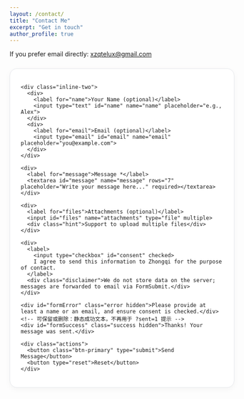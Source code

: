 ```yaml
---
layout: /contact/
title: "Contact Me"
excerpt: "Get in touch"
author_profile: true
---
```


<style>
  /* 简洁清爽样式，兼容 Jekyll 主题 */
  form.contact-card {
    max-width: 720px;
    margin: 1.5rem auto;
    padding: 1.25rem 1.5rem;
    border: 1px solid #e5e7eb;
    border-radius: 1rem;
    box-shadow: 0 4px 14px rgba(0,0,0,0.04);
    background: #fff;
  }
  .contact-grid { display: grid; gap: 1rem; }
  .inline-two { display: grid; gap: 1rem; grid-template-columns: 1fr 1fr; }
  label { font-weight: 600; margin-bottom: 0.25rem; display:block; }
  input[type="text"], input[type="email"], textarea {
    width: 100%; border: 1px solid #d1d5db; border-radius: 0.5rem;
    padding: 0.6rem 0.75rem; font-size: 0.95rem;
  }
  input[type="file"] { width: 100%; }
  .hint { color: #6b7280; font-size: 0.85rem; margin-top: 0.25rem; }
  .actions { display:flex; gap:0.75rem; align-items:center; margin-top: 0.5rem; }
  button[type="submit"] {
    border: none; padding: 0.65rem 1.1rem; border-radius: 0.75rem; cursor: pointer;
  }
  .btn-primary { background: #111827; color: #fff; }
  .btn-primary:hover { opacity: 0.9; }
  .disclaimer { color:#6b7280; font-size:0.85rem; margin-top:0.25rem; }
  .hidden { display:none !important; }
  .error { color: #b91c1c; font-size: 0.9rem; margin-top: 0.25rem; }
  .success { color: #065f46; font-size: 0.95rem; margin: 0.25rem 0; }

  /* === 绿色提示 toast 样式 === */
  .toast {
    position: fixed;
    right: 1rem;
    bottom: 1.25rem;
    background: #10b981;      /* emerald-500 */
    color: #fff;
    padding: 0.65rem 1rem;
    border-radius: 0.75rem;
    box-shadow: 0 8px 24px rgba(16,185,129,0.35);
    font-size: 0.95rem;
    opacity: 0;
    transform: translateY(10px);
    transition: opacity .25s ease, transform .25s ease;
    z-index: 9999;
    pointer-events: none;
  }
  .toast.show {
    opacity: 1;
    transform: translateY(0);
  }
  .toast.fade-out {
    opacity: 0;
    transform: translateY(6px);
    transition: opacity .6s ease, transform .6s ease;
  }
</style>

<p>If you prefer email directly: <a href="mailto:xzqtelux@gmail.com">xzqtelux@gmail.com</a></p>

<form
  class="contact-card"
  id="contactForm"
  action="https://formsubmit.co/afac8593c9c18a504deded6135c1b48f"
  method="POST"
  enctype="multipart/form-data"
  autocomplete="on"
  target="_self"
>
  <!-- FormSubmit 相关隐藏字段 -->
  <input type="hidden" name="_subject" value="New message from your website contact page">
  <input type="hidden" name="_template" value="table">
  <!-- 提交成功后的跳转页面 -->
  <input type="hidden" name="_next" value="https://k-telux.github.io/contact/?sent=1">
  <!-- 关闭默认验证码（可改为 'true' 开启） -->
  <input type="hidden" name="_captcha" value="false">
  <!-- 蜜罐防垃圾（不要删除） -->
  <input type="text" name="_honey" class="hidden" tabindex="-1" autocomplete="off">

  <div class="contact-grid">

    <div class="inline-two">
      <div>
        <label for="name">Your Name (optional)</label>
        <input type="text" id="name" name="name" placeholder="e.g., Alex">
      </div>
      <div>
        <label for="email">Email (optional)</label>
        <input type="email" id="email" name="email" placeholder="you@example.com">
      </div>
    </div>

    <div>
      <label for="message">Message *</label>
      <textarea id="message" name="message" rows="7" placeholder="Write your message here..." required></textarea>
    </div>

    <div>
      <label for="files">Attachments (optional)</label>
      <input id="files" name="attachments" type="file" multiple>
      <div class="hint">Support to upload multiple files</div>
    </div>

    <div>
      <label>
        <input type="checkbox" id="consent" checked>
        I agree to send this information to Zhongqi for the purpose of contact.
      </label>
      <div class="disclaimer">We do not store data on the server; messages are forwarded to email via FormSubmit.</div>
    </div>

    <div id="formError" class="error hidden">Please provide at least a name or an email, and ensure consent is checked.</div>
    <!-- 可保留或删除：静态成功文本，不再用于 ?sent=1 提示 -->
    <div id="formSuccess" class="success hidden">Thanks! Your message was sent.</div>

    <div class="actions">
      <button class="btn-primary" type="submit">Send Message</button>
      <button type="reset">Reset</button>
    </div>
  </div>
</form>

<!-- === toast 容器 === -->
<div id="toast" class="toast" role="status" aria-live="polite">Submitted Successfully</div>

<script>
  (function () {
    const params = new URLSearchParams(window.location.search);
    const toastEl = document.getElementById('toast');

    // === 显示绿色弹窗 1~2s，并淡出 ===
    function showToast(text, duration = 1600) {
      if (!toastEl) return;
      toastEl.textContent = text || 'Submitted Successfully';
      // 淡入
      toastEl.classList.add('show');
      // 停留 duration 后淡出
      setTimeout(() => {
        toastEl.classList.add('fade-out');
        toastEl.addEventListener('transitionend', () => {
          toastEl.classList.remove('show', 'fade-out');
        }, { once: true });
      }, duration);
    }

    if (params.get('sent') === '1') {
      showToast('Submitted Successfully', 1600);
      // 清理 ?sent=1，避免刷新后重复弹出
      try {
        const cleanURL = window.location.pathname + window.location.hash;
        history.replaceState({}, '', cleanURL);
      } catch (_) {}
    }

    // ===== 表单校验逻辑 =====
    const form = document.getElementById('contactForm');
    const err = document.getElementById('formError');

    form.addEventListener('submit', function (e) {
      const name = document.getElementById('name').value.trim();
      const email = document.getElementById('email').value.trim();
      const msg = document.getElementById('message').value.trim();
      const consent = document.getElementById('consent').checked;

      let emailValid = true;
      if (email.length > 0) {
        emailValid = /^[^\s@]+@[^\s@]+\.[^\s@]+$/.test(email);
      }

      if ((!name && !email) || !msg || !consent || !emailValid) {
        e.preventDefault();
        if (err) {
          err.textContent = (!emailValid)
            ? 'Please provide a valid email address.'
            : 'Please provide at least a name or an email, ensure the message is filled, and consent is checked.';
          err.classList.remove('hidden');
        }
      } else {
        if (err) err.classList.add('hidden');
      }
    });
  })();
</script>
